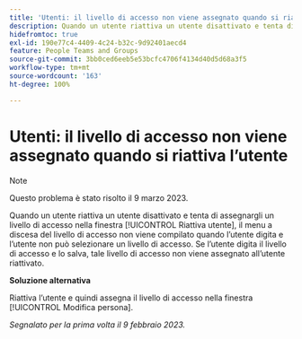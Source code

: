 ```yaml
---
title: 'Utenti: il livello di accesso non viene assegnato quando si riattiva l’utente'
description: Quando un utente riattiva un utente disattivato e tenta di assegnargli un livello di accesso nella finestra Riattiva utente, il menu a discesa del livello di accesso non viene compilato quando l’utente digita e l’utente non può selezionare un livello di accesso. Se l’utente digita il livello di accesso e lo salva, tale livello di accesso non viene assegnato all’utente riattivato.
hidefromtoc: true
exl-id: 190e77c4-4409-4c24-b32c-9d92401aecd4
feature: People Teams and Groups
source-git-commit: 3bb0ced6eeb5e53bcfc4706f4134d40d5d68a3f5
workflow-type: tm+mt
source-wordcount: '163'
ht-degree: 100%

---
```


# Utenti: il livello di accesso non viene assegnato quando si riattiva l’utente

>[!NOTE]
>
>Questo problema è stato risolto il 9 marzo 2023.

Quando un utente riattiva un utente disattivato e tenta di assegnargli un livello di accesso nella finestra [!UICONTROL Riattiva utente], il menu a discesa del livello di accesso non viene compilato quando l’utente digita e l’utente non può selezionare un livello di accesso. Se l’utente digita il livello di accesso e lo salva, tale livello di accesso non viene assegnato all’utente riattivato.

**Soluzione alternativa**

Riattiva l’utente e quindi assegna il livello di accesso nella finestra [!UICONTROL Modifica persona].

_Segnalato per la prima volta il 9 febbraio 2023._
